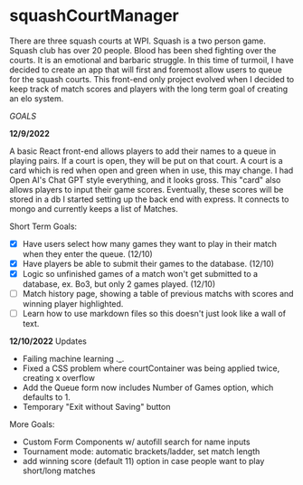 # squashCourtManager

There are three squash courts at WPI. Squash is a two person game. Squash club has over 20 people. Blood has been shed fighting over the courts. It is an emotional and barbaric struggle. In this time of turmoil, I have decided to create an app that will first and foremost allow users to queue for the squash courts. This front-end only project evolved when I decided to keep track of match scores and players with the long term goal of creating an elo system.

_GOALS_

**12/9/2022**

A basic React front-end allows players to add their names to a queue in playing pairs. If a court is open, they will be put on that court.
A court is a card which is red when open and green when in use, this may change. I had Open AI's Chat GPT style everything, and it looks gross.
This "card" also allows players to input their game scores. Eventually, these scores will be stored in a db
I started setting up the back end with express. It connects to mongo and currently keeps a list of Matches.

Short Term Goals:

- [x] Have users select how many games they want to play in their match when they enter the queue. (12/10)
- [x] Have players be able to submit their games to the database. (12/10)
- [x] Logic so unfinished games of a match won't get submitted to a database, ex. Bo3, but only 2 games played. (12/10)
- [ ] Match history page, showing a table of previous matchs with scores and winning player highlighted.
- [ ] Learn how to use markdown files so this doesn't just look like a wall of text.

**12/10/2022**
Updates

- Failing machine learning .\_.
- Fixed a CSS problem where courtContainer was being applied twice, creating x overflow
- Add the Queue form now includes Number of Games option, which defaults to 1.
- Temporary "Exit without Saving" button

More Goals:

- Custom Form Components w/ autofill search for name inputs
- Tournament mode: automatic brackets/ladder, set match length
- add winning score (default 11) option in case people want to play short/long matches
